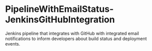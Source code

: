 # PipelineWithEmailStatus-JenkinsGitHubIntegration
 Jenkins pipeline that integrates with GitHub with integrated email notifications to inform developers about build status and deployment events.
